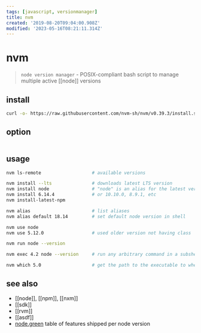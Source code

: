```yaml
---
tags: [javascript, versionmanager]
title: nvm
created: '2019-08-20T09:04:00.908Z'
modified: '2023-05-16T08:21:11.314Z'
---
```


# nvm

> `node version manager` - POSIX-compliant bash script to manage multiple active [[node]] versions 

## install

```sh
curl -o- https://raw.githubusercontent.com/nvm-sh/nvm/v0.39.3/install.sh | bash
```

## option

```sh
```

## usage

```sh
nvm ls-remote                   # available versions

nvm install --lts               # downloads latest LTS version
nvm install node                # "node" is an alias for the latest version
nvm install 6.14.4              # or 10.10.0, 8.9.1, etc
nvm install-latest-npm

nvm alias                       # list aliases
nvm alias default 18.14         # set default node version in shell

nvm use node
nvm use 5.12.0                  # used older version not having class

nvm run node --version

nvm exec 4.2 node --version     # run any arbitrary command in a subshell with the desired version of node

nvm which 5.0                   # get the path to the executable to where it was installed:
```

## see also

- [[node]], [[npm]], [[nxm]]
- [[sdk]]
- [[rvm]]
- [[asdf]]
- [node.green](https://node.green/) table of features shipped per node version
